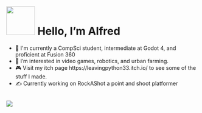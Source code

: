 <html>
  <body>
    <h1> <strong><img src="https://media.tenor.com/SNL9_xhZl9oAAAAi/waving-hand-joypixels.gif" width = "75"> Hello, I’m Alfred </strong></h1>
    <div>
      <ul>
        <li>👦 I'm currently a CompSci student, intermediate at Godot 4, and proficient at Fusion 360</li>
        <li>🌱 I’m interested in video games, robotics, and urban farming.</li>
        <li>🎮 Visit my itch page https://leavingpython33.itch.io/ to see some of the stuff I made.</li>
        <li>✍️ Currently working on RockAShot a point and shoot platformer</li>
      </ul>
    </div>
    <br>
    <img src="https://github.com/LeavingPython33/LeavingPython33/assets/138741668/003d19d2-e893-489e-a3d5-dabcaebb347d">

</html>
<!---
LeavingPython33/LeavingPython33 is a ✨ special ✨ repository because its `README.md` (this file) appears on your GitHub profile.
You can click the Preview link to take a look at your changes.
--->

